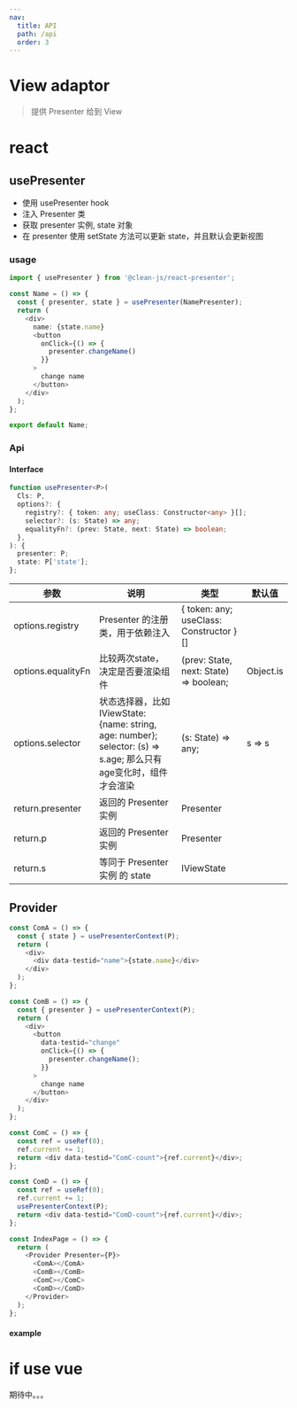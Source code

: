 ```yaml
---
nav:
  title: API
  path: /api
  order: 3
---
```


# View adaptor

> 提供 Presenter 给到 View

# react

## usePresenter

- 使用 usePresenter hook
- 注入 Presenter 类
- 获取 presenter 实例, state 对象
- 在 presenter 使用 setState 方法可以更新 state，并且默认会更新视图

### usage

```typescript | pure
import { usePresenter } from '@clean-js/react-presenter';

const Name = () => {
  const { presenter, state } = usePresenter(NamePresenter);
  return (
    <div>
      name: {state.name}
      <button 
        onClick={() => {
          presenter.changeName()
        }}
      >
        change name
      </button>
    </div>
  );
};

export default Name;
```

### Api

#### Interface

```typescript | pure
function usePresenter<P>(
  Cls: P,
  options?: {
    registry?: { token: any; useClass: Constructor<any> }[];
    selector?: (s: State) => any;
    equalityFn?: (prev: State, next: State) => boolean;
  },
): {
  presenter: P;
  state: P['state'];
};
```

| 参数               | 说明                                                                                                              | 类型                                         | 默认值    |
| ------------------ | ----------------------------------------------------------------------------------------------------------------- | -------------------------------------------- | --------- |
| options.registry   | Presenter 的注册类，用于依赖注入                                                                                  | { token: any; useClass: Constructor<any> }[] |           |
| options.equalityFn | 比较两次state，决定是否要渲染组件                                                                                 | (prev: State, next: State) => boolean;       | Object.is |
| options.selector   | 状态选择器，比如IViewState: {name: string, age: number};  selector: (s) => s.age; 那么只有age变化时，组件才会渲染 | (s: State) => any;                           | s => s    |
| return.presenter   | 返回的 Presenter 实例                                                                                             | Presenter                                    |           |
| return.p           | 返回的 Presenter 实例                                                                                             | Presenter                                    |           |
| return.s           | 等同于 Presenter 实例 的 state                                                                                    | IViewState                                   |           |

## Provider

```typescript | pure
const ComA = () => {
  const { state } = usePresenterContext(P);
  return (
    <div>
      <div data-testid="name">{state.name}</div>
    </div>
  );
};

const ComB = () => {
  const { presenter } = usePresenterContext(P);
  return (
    <div>
      <button
        data-testid="change"
        onClick={() => {
          presenter.changeName();
        }}
      >
        change name
      </button>
    </div>
  );
};

const ComC = () => {
  const ref = useRef(0);
  ref.current += 1;
  return <div data-testid="ComC-count">{ref.current}</div>;
};

const ComD = () => {
  const ref = useRef(0);
  ref.current += 1;
  usePresenterContext(P);
  return <div data-testid="ComD-count">{ref.current}</div>;
};

const IndexPage = () => {
  return (
    <Provider Presenter={P}>
      <ComA></ComA>
      <ComB></ComB>
      <ComC></ComC>
      <ComD></ComD>
    </Provider>
  );
};
```

#### example

<code src="../demos/provider/index.tsx"></code>

# if use vue

期待中。。。
